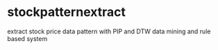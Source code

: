 # stockpatternextract
extract stock price data pattern with PIP and DTW data mining and rule based system
